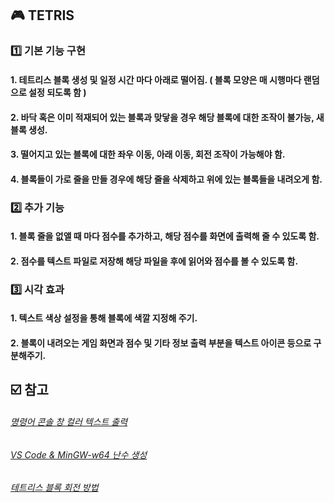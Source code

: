 ## :video_game: TETRIS

### :one: 기본 기능 구현

#### 1. 테트리스 블록 생성 및 일정 시간 마다 아래로 떨어짐. ( 블록 모양은 매 시행마다 랜덤으로 설정 되도록 함 )

#### 2. 바닥 혹은 이미 적재되어 있는 블록과 맞닿을 경우 해당 블록에 대한 조작이 불가능, 새 블록 생성.

#### 3. 떨어지고 있는 블록에 대한 좌우 이동, 아래 이동, 회전 조작이 가능해야 함.

#### 4. 블록들이 가로 줄을 만들 경우에 해당 줄을 삭제하고 위에 있는 블록들을 내려오게 함.

### :two: 추가 기능

#### 1. 블록 줄을 없앨 때 마다 점수를 추가하고, 해당 점수를 화면에 출력해 줄 수 있도록 함.

#### 2. 점수를 텍스트 파일로 저장해 해당 파일을 후에 읽어와 점수를 볼 수 있도록 함.

### :three: 시각 효과

#### 1. 텍스트 색상 설정을 통해 블록에 색깔 지정해 주기.

#### 2. 블록이 내려오는 게임 화면과 점수 및 기타 정보 출력 부분을 텍스트 아이콘 등으로 구분해주기.

## :ballot_box_with_check: 참고

###### [명령어 콘솔 창 컬러 텍스트 출력](https://tikcode.tistory.com/2)

###### [VS Code & MinGW-w64 난수 생성](http://www.cpp.re/forum/beginner/250575/)

###### [테트리스 블록 회전 방법](https://www.youtube.com/watch?app=desktop&v=Atlr5vvdchY)

